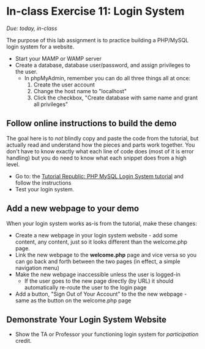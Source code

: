 # In-class Exercise 11: Login System

*Due: today, in-class*

The purpose of this lab assignment is to practice building a PHP/MySQL login system for a website.

- Start your MAMP or WAMP server
- Create a database, database user/password, and assign privileges to the user.
  - In phpMyAdmin, remember you can do all three things all at once: 
    1. Create the user account
    2. Change the host name to "localhost"
    3. Click the checkbox, "Create database with same name and grant all privileges"

## Follow online instructions to build the demo

The goal here is to *not* blindly copy and paste the code from the tutorial, but actually read and understand how the pieces and parts work together.  You don't have to know exactly what each line of code does (most of it is error handling) but you do need to know what each snippet does from a high level.

- Go to: the [Tutorial Republic: PHP MySQL Login System tutorial](https://www.tutorialrepublic.com/php-tutorial/php-mysql-login-system.php) and follow the instructions
- Test your login system. 

## Add a new webpage to your demo

When your login system works as-is from the tutorial, make these changes:

- Create a new webpage in your login system website - add some content, any content, just so it looks different than the welcome.php page.
- Link the new webpage to the **welcome.php** page and vice versa so you can go back and forth between the two pages (in effect, a simple navigation menu)
- Make the new webpage inaccessible unless the user is logged-in
  - If the user goes to the new page directly (by URL) it should automatically re-route the user to the login page
- Add a button, "Sign Out of Your Account" to the the new webpage - same as the button on the welcome.php page

## Demonstrate Your Login System Website

- Show the TA or Professor your functioning login system for *participation* credit.
